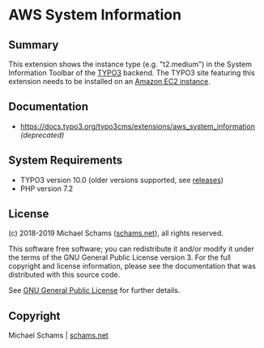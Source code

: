# AWS System Information

## Summary

This extension shows the instance type (e.g. "t2.medium") in the System Information Toolbar of the [TYPO3](https://typo3.org) backend.
The TYPO3 site featuring this extension needs to be installed on an [Amazon EC2 instance](https://aws.amazon.com).

## Documentation

* https://docs.typo3.org/typo3cms/extensions/aws_system_information _(deprecated)_

## System Requirements

* TYPO3 version 10.0 (older versions supported, see [releases](https://github.com/typo3-on-aws/aws_system_information/releases))
* PHP version 7.2

## License

(c) 2018-2019 Michael Schams ([schams.net](https://schams.net)), all rights reserved.

This software free software; you can redistribute it and/or modify it under the terms of the GNU General Public License version 3. For the full copyright and license information, please see the documentation that was distributed with this source code.

See [GNU General Public License](https://www.gnu.org/copyleft/gpl.html) for further details.

## Copyright

Michael Schams | [schams.net](https://schams.net)

